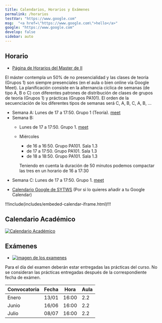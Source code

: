 ```yaml
---
title: Calendarios, Horarios y Exámenes
permalink: /horarios
testVar: "https://www.google.com"
msg:  "<a href=\"https://www.google.com\">hello</a>"
google: "https://www.google.com"
develop: false
sidebar: auto
---
```



<!--
<p>Using v-html directive: <span v-html="$frontmatter.msg"></span></p>

<p>Using v-bind directive: <a :href="$frontmatter.google">hello</a></p>

<a :href="$var.organization.url"><span v-html="$var.organization.name"></span></a>

<a :href="$var.organization.url">{{$var.organization.name}}</span></a>

<pre style="color: white;">
{{  $frontmatter.testVar }}
</pre>
<span v-once>This will never change: {{ $frontmatter.msg }}</span>

{{ $frontmatter.testVar }}

A link: [Go to Google]({{ $frontmatter.testVar }})


::: v-pre
A html link <a href="{{ $frontmatter.testVar }}">an html link to google</a>
:::
-->

## Horario

* [Página de Horarios del Master de II](https://www.ull.es/masteres/ingenieria-informatica/informacion-academica/horarios-y-calendario-examenes/)

El máster contempla un 50% de no presencialidad y las clases de teoría (Grupos 1) son siempre presenciales (en el aula o bien online vía Google Meet). La planificación consiste en la alternancia cíclica de semanas (de tipo A, B o C) con  diferentes patrones de distribución de clases de grupos de teoría (Grupos 1) y prácticas (Grupos PA101). El orden de la secuenciación de los diferentes tipos de semanas será C, A, B, C, A, B, …
* Semana A: Lunes de 17 a 17:50. Grupo 1 (Teoría). [meet][meet]
* Semana B: 
    * Lunes de 17 a 17:50. Grupo 1. [meet][meet]
    * Miércoles 
        * de 16 a 16:50. Grupo PA101. Sala 1.3
        * de 17 a 17:50. Grupo PA101. Sala 1.3
        * de 18 a 18:50. Grupo PA101. Sala 1.3
      
      Teniendo en cuenta la duración de 50 minutos podemos compactar las tres en un horario de 16 a 17:30
* Semana C: Lunes de 17 a 17:50. Grupo 1. [meet][meet]

[meet]: https://meet.google.com/bhv-togn-ynm


* [Calendario Google de SYTWS](https://calendar.google.com/calendar/u/1?cid=dWxsLmVkdS5lc19oM2FiN3AzcmxmYW1qY25zbmhsdDZ1aGI0MEBncm91cC5jYWxlbmRhci5nb29nbGUuY29t) (Por si lo quieres añadir a tu Google Calendar)

!!!include(includes/embeded-calendar-iframe.html)!!!

## Calendario Académico

[![Calendario Académico](https://www.ull.es/estudios-docencia/wp-content/uploads/sites/7/2024/06/Calendario-24_25_pages-to-jpg-0001.jpg)](https://www.ull.es/estudios-docencia/calendario-academico/)


## Exámenes

* [![imagen de los examenes](/images/examenes-2024-2025.png)](https://docs.google.com/document/d/1XwCFqTQSgB2-No9IV1lBFWkdvuZ2l9w492b7Grcoip8/edit) 

Para el día del examen deberán estar entregadas las prácticas del curso. No se consideran las prácticas entregadas 
después de la correspondiente fecha de exámen.

| Convocatoria | Fecha | Hora | Aula |
| ---          |  ---  |  ---  | --- |
| Enero        | 13/01 | 16:00 | 2.2 |
|  Junio       | 16/06 | 16:00 | 2.2 |
| Julio        | 08/07 | 16:00 | 2.2 |